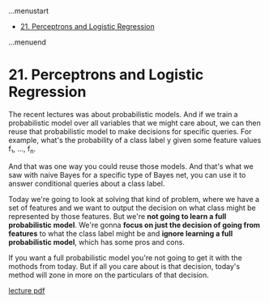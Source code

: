 ...menustart

- [21. Perceptrons and Logistic Regression](#277ba134a739723dd3ce2fadba0049b6)

...menuend


<h2 id="277ba134a739723dd3ce2fadba0049b6"></h2>


# 21. Perceptrons and Logistic Regression

The recent lectures was about probabilistic models. And if we train a probabilistic model over all variables that we might care about, we can then reuse that probabilistic model to make decisions for specific queries. For example, what's the probability of a class label y given some feature values f₁, ..., f<sub>n</sub>.

And that was one way you could reuse those models. And that's what we saw with naive Bayes for a specific type of Bayes net, you can use it to answer conditional queries about a class label.

Today we're going to look at solving that kind of problem, where we have a set of features and we want to output the decision on what class might be represented by those features. But we're **not going to learn a full probabilistic model**. We're gonna **focus on just the decision of going from features** to what the class label might be and **ignore learning a full probabilistic model**, which has some pros and cons. 

If you want a full probabilistic model you're not going to get it with the mothods from today. But if all you care about is that decision, today's method will zone in more on the particulars of that decision.


[lecture pdf](https://github.com/mebusy/cs188_fa18/blob/master/fa18_cs188_lectures_pdf/FA18_cs188_lecture21_perceptron_and_logistic_regression_1pp.pdf)


